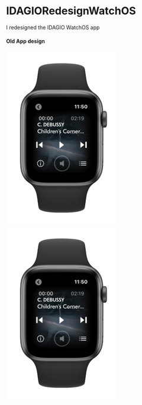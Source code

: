 # IDAGIORedesignWatchOS
I redesigned the IDAGIO WatchOS app

#### Old App design
<div>
   <img src="https://github.com/frankkk1013/IDAGIORedesignWatchOS/blob/2db30c7d8673a263e26b4c4b7f2509a7f580f0f2/app_mockups/oldapp_player.png" width="300">
   <img src="https://github.com/frankkk1013/IDAGIORedesignWatchOS/blob/2db30c7d8673a263e26b4c4b7f2509a7f580f0f2/app_mockups/oldapp_player.png" width="300">
</div>
